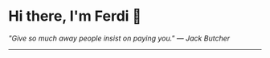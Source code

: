 <h1>Hi there, I'm Ferdi 👋</h1>

<p><em>
  "Give so much away people insist on paying you." — Jack Butcher
</em></p>

---

